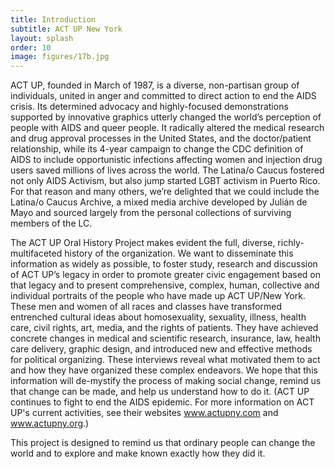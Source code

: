 ```yaml
---
title: Introduction
subtitle: ACT UP New York
layout: splash
order: 10
image: figures/17b.jpg
---
```


ACT UP, founded in March of 1987, is a diverse, non-partisan group of individuals, united in anger and committed to direct action to end the AIDS crisis.  Its determined advocacy and highly-focused demonstrations supported by innovative graphics utterly changed the world’s perception of people with AIDS and queer people.  It radically altered the medical research and drug approval processes in the United States, and the doctor/patient relationship, while its 4-year campaign to change the CDC definition of AIDS to include opportunistic infections affecting women and injection drug users saved millions of lives across the world.  The Latina/o Caucus fostered not only AIDS Activism, but also jump started LGBT activism in Puerto Rico.  For that reason and many others, we’re delighted that we could include the Latina/o Caucus Archive, a mixed media archive developed by Julián de Mayo and sourced largely from the personal collections of surviving members of the LC.

The ACT UP Oral History Project makes evident the full, diverse, richly-multifaceted history of the organization.  We want to disseminate this information as widely as possible, to foster study, research and discussion of ACT UP’s legacy in order to promote greater civic engagement based on that legacy and to present comprehensive, complex, human, collective and individual portraits of the people who have made up ACT UP/New York.  These men and women of all races and classes have transformed entrenched cultural ideas about homosexuality, sexuality, illness, health care, civil rights, art, media, and the rights of patients. They have achieved concrete changes in medical and scientific research, insurance, law, health care delivery, graphic design, and introduced new and effective methods for political organizing. These interviews reveal what motivated them to act and how they have organized these complex endeavors. We hope that this information will de-mystify the process of making social change, remind us that change can be made, and help us understand how to do it. (ACT UP continues to fight to end the AIDS epidemic. For more information on ACT UP's current activities, see their websites www.actupny.com and www.actupny.org.)

This project is designed to remind us that ordinary people can change the world and to explore and make known exactly how they did it.
